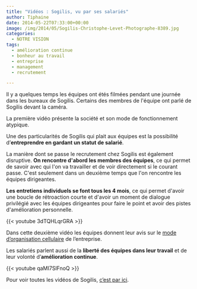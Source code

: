 ```yaml
---
title: "Vidéos : Sogilis, vu par ses salariés"
author: Tiphaine
date: 2014-05-22T07:33:00+00:00
image: /img/2014/05/Sogilis-Christophe-Levet-Photographe-8389.jpg
categories:
  - NOTRE VISION
tags:
  - amélioration continue
  - bonheur au travail
  - entreprise
  - management
  - recrutement

---
```

Il y a quelques temps les équipes ont étés filmées pendant une journée dans les bureaux de Sogilis. Certains des membres de l'équipe ont parlé de Sogilis devant la caméra.

La première vidéo présente la société et son mode de fonctionnement atypique.

Une des particularités de Sogilis qui plait aux équipes est la possibilité d’**entreprendre en gardant un statut de salarié**.

La manière dont se passe le recrutement chez Sogilis est également disruptive. **On rencontre d'abord les membres des équipes**, ce qui permet de savoir avec qui l'on va travailler et de voir directement si le courant passe. C'est seulement dans un deuxième temps que l'on rencontre les équipes dirigeantes.

**Les entretiens individuels se font tous les 4 mois**, ce qui permet d'avoir une boucle de rétroaction courte et d'avoir un moment de dialogue privilégié avec les équipes dirigeantes pour faire le point et avoir des pistes d'amélioration personnelle.

{{< youtube 3dTQHLqrGRA >}}

Dans cette deuxième vidéo les équipes donnent leur avis sur le [mode d’organisation cellulaire](http://sogilis.com/blog/management-sans-manager-sogilis/) de l’entreprise.
  
Les salariés parlent aussi de la **liberté des équipes dans leur travail** et de leur volonté d’**amélioration continue**.

{{< youtube qaMI7SlFnoQ >}}

Pour voir toutes les vidéos de Sogilis, [c’est par ici](https://www.youtube.com/user/SogilisFR).
